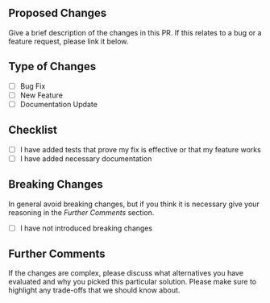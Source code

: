 ## Proposed Changes

Give a brief description of the changes in this PR. If this relates to a bug or a feature request, please link it below.

<!-- Link with "Closes #ISSUE-NUMBER" -->

## Type of Changes

- [ ] Bug Fix
- [ ] New Feature
- [ ] Documentation Update

## Checklist

- [ ] I have added tests that prove my fix is effective or that my feature works
- [ ] I have added necessary documentation

## Breaking Changes

In general avoid breaking changes, but if you think it is necessary give your reasoning in the _Further Comments_ section.

- [ ] I have not introduced breaking changes

## Further Comments

If the changes are complex, please discuss what alternatives you have evaluated and why you picked this particular solution. Please make sure to highlight any trade-offs that we should know about.
